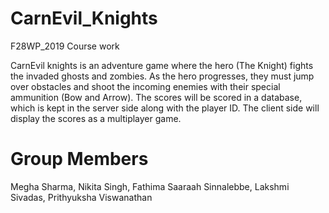 # CarnEvil_Knights
F28WP_2019 Course work 

CarnEvil knights is an adventure game where the hero (The Knight) fights the invaded ghosts and zombies. As the hero progresses, they must jump over obstacles and shoot the incoming enemies with their special ammunition (Bow and Arrow). The scores will be scored in a database, which is kept in the server side along with the player ID. The client side will display the scores as a multiplayer game. 

# Group Members
Megha Sharma, Nikita Singh, Fathima Saaraah Sinnalebbe, Lakshmi Sivadas, Prithyuksha Viswanathan


